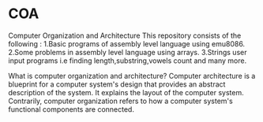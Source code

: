 # COA
Computer Organization and Architecture
This repository consists of the following :
1.Basic programs of assembly level language using emu8086.
2.Some problems in assembly level language using arrays.
3.Strings user input programs i.e finding length,substring,vowels count and many more.

What is computer organization and architecture?
Computer architecture is a blueprint for a computer system's design that provides an abstract description of the system.
It explains the layout of the computer system. Contrarily, computer organization refers to how a computer system's functional components are connected.

